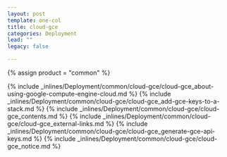 ```yaml
---
layout: post
template: one-col
title: cloud-gce
categories: Deployment
lead: ""
legacy: false

---
```

{% assign product = "common" %}

{% include _inlines/Deployment/common/cloud-gce/cloud-gce_about-using-google-compute-engine-cloud.md %}
{% include _inlines/Deployment/common/cloud-gce/cloud-gce_add-gce-keys-to-a-stack.md %}
{% include _inlines/Deployment/common/cloud-gce/cloud-gce_contents.md %}
{% include _inlines/Deployment/common/cloud-gce/cloud-gce_external-links.md %}
{% include _inlines/Deployment/common/cloud-gce/cloud-gce_generate-gce-api-keys.md %}
{% include _inlines/Deployment/common/cloud-gce/cloud-gce_notice.md %}
